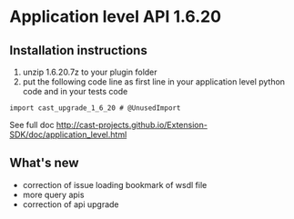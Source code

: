 # Application level API 1.6.20

## Installation instructions


1. unzip 1.6.20.7z to your plugin folder
2. put the following code line as first line in your application level python code and in your tests code

`import cast_upgrade_1_6_20 # @UnusedImport`

See full doc http://cast-projects.github.io/Extension-SDK/doc/application_level.html

## What's new

* correction of issue loading bookmark of wsdl file
* more query apis
* correction of api upgrade

